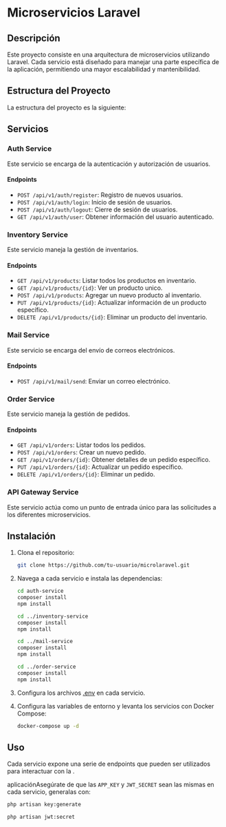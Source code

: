 # Microservicios Laravel

## Descripción

Este proyecto consiste en una arquitectura de microservicios utilizando Laravel. Cada servicio está diseñado para manejar una parte específica de la aplicación, permitiendo una mayor escalabilidad y mantenibilidad.

## Estructura del Proyecto

La estructura del proyecto es la siguiente:

## Servicios

### Auth Service

Este servicio se encarga de la autenticación y autorización de usuarios.

#### Endpoints

- `POST /api/v1/auth/register`: Registro de nuevos usuarios.
- `POST /api/v1/auth/login`: Inicio de sesión de usuarios.
- `POST /api/v1/auth/logout`: Cierre de sesión de usuarios.
- `GET /api/v1/auth/user`: Obtener información del usuario autenticado.

### Inventory Service

Este servicio maneja la gestión de inventarios.

#### Endpoints

- `GET /api/v1/products`: Listar todos los productos en inventario.
- `GET /api/v1/products/{id}`: Ver un producto unico.
- `POST /api/v1/products`: Agregar un nuevo producto al inventario.
- `PUT /api/v1/products/{id}`: Actualizar información de un producto específico.
- `DELETE /api/v1/products/{id}`: Eliminar un producto del inventario.

### Mail Service

Este servicio se encarga del envío de correos electrónicos.

#### Endpoints

- `POST /api/v1/mail/send`: Enviar un correo electrónico.

### Order Service

Este servicio maneja la gestión de pedidos.

#### Endpoints

- `GET /api/v1/orders`: Listar todos los pedidos.
- `POST /api/v1/orders`: Crear un nuevo pedido.
- `GET /api/v1/orders/{id}`: Obtener detalles de un pedido específico.
- `PUT /api/v1/orders/{id}`: Actualizar un pedido específico.
- `DELETE /api/v1/orders/{id}`: Eliminar un pedido.

### API Gateway Service

Este servicio actúa como un punto de entrada único para las solicitudes a los diferentes microservicios.

## Instalación

1. Clona el repositorio:

   ```sh
   git clone https://github.com/tu-usuario/microlaravel.git
   ```

2. Navega a cada servicio e instala las dependencias:

   ```sh
   cd auth-service
   composer install
   npm install

   cd ../inventory-service
   composer install
   npm install

   cd ../mail-service
   composer install
   npm install

   cd ../order-service
   composer install
   npm install
   ```

3. Configura los archivos [.env](http://_vscodecontentref_/2) en cada servicio.

4. Configura las variables de entorno y levanta los servicios con Docker Compose:
   ```sh
   docker-compose up -d
   ```

## Uso

Cada servicio expone una serie de endpoints que pueden ser utilizados para interactuar con la .

aplicaciónAsegúrate de que las `APP_KEY` y `JWT_SECRET` sean las mismas en cada servicio, generalas con:

```bash
php artisan key:generate

php artisan jwt:secret
```
